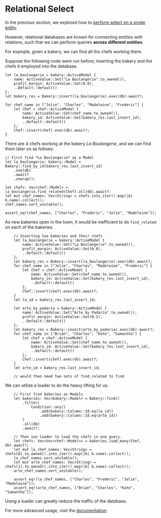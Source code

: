 # Relational Select

In the previous section, we explored how to [perform select on a single entity](ch01-05-basic-crud-operations.md#find-single-entity).

However, relational databases are known for connecting entities with relations, such that we can perform queries **across different entities**.

For example, given a bakery, we can find all the chefs working there.

Suppose the following code were run before, inserting the bakery and the chefs it employed into the database.

```rust, no_run
let la_boulangerie = bakery::ActiveModel {
    name: ActiveValue::Set("La Boulangerie".to_owned()),
    profit_margin: ActiveValue::Set(0.0),
    ..Default::default()
};
let bakery_res = Bakery::insert(la_boulangerie).exec(db).await?;

for chef_name in ["Jolie", "Charles", "Madeleine", "Frederic"] {
    let chef = chef::ActiveModel {
        name: ActiveValue::Set(chef_name.to_owned()),
        bakery_id: ActiveValue::Set(bakery_res.last_insert_id),
        ..Default::default()
    };
    Chef::insert(chef).exec(db).await?;
}
```

There are 4 chefs working at the bakery _La Boulangerie_, and we can find them later on as follows:

```rust, no_run
// First find *La Boulangerie* as a Model
let la_boulangerie: bakery::Model = Bakery::find_by_id(bakery_res.last_insert_id)
    .one(db)
    .await?
    .unwrap();

let chefs: Vec<chef::Model> = la_boulangerie.find_related(Chef).all(db).await?;
let mut chef_names: Vec<String> = chefs.into_iter().map(|b| b.name).collect();
chef_names.sort_unstable();

assert_eq!(chef_names, ["Charles", "Frederic", "Jolie", "Madeleine"]);
```

As new bakeries open in the town, it would be inefficient to do `find_related` on each of the bakeries. 
```rust, no_run
    // Inserting two bakeries and their chefs
    let la_boulangerie = bakery::ActiveModel {
        name: ActiveValue::Set("La Boulangerie".to_owned()),
        profit_margin: ActiveValue::Set(0.0),
        ..Default::default()
    };
    let bakery_res = Bakery::insert(la_boulangerie).exec(db).await?;
    for chef_name in ["Jolie", "Charles", "Madeleine", "Frederic"] {
        let chef = chef::ActiveModel {
            name: ActiveValue::Set(chef_name.to_owned()),
            bakery_id: ActiveValue::Set(bakery_res.last_insert_id),
            ..Default::default()
        };
        Chef::insert(chef).exec(db).await?;
    }
    let la_id = bakery_res.last_insert_id;

    let arte_by_padaria = bakery::ActiveModel {
        name: ActiveValue::Set("Arte by Padaria".to_owned()),
        profit_margin: ActiveValue::Set(0.2),
        ..Default::default()
    };
    let bakery_res = Bakery::insert(arte_by_padaria).exec(db).await?;
    for chef_name in ["Brian", "Charles", "Kate", "Samantha"] {
        let chef = chef::ActiveModel {
            name: ActiveValue::Set(chef_name.to_owned()),
            bakery_id: ActiveValue::Set(bakery_res.last_insert_id),
            ..Default::default()
        };
        Chef::insert(chef).exec(db).await?;
    }
    let arte_id = bakery_res.last_insert_id;

    // would then need two sets of find_related to find 
```

We can utilize a loader to do the heavy lifting for us.

```rust, no_run
    // First find bakeries as Models
    let bakeries: Vec<bakery::Model> = Bakery::find()
        .filter(
            Condition::any()
                .add(bakery::Column::Id.eq(la_id))
                .add(bakery::Column::Id.eq(arte_id))
        )
        .all(db)
        .await?;

    // Then use loader to load the chefs in one query.
    let chefs: Vec<Vec<chef::Model>> = bakeries.load_many(Chef, db).await?;
    let mut la_chef_names: Vec<String> = chefs[0].to_owned().into_iter().map(|b| b.name).collect();
    la_chef_names.sort_unstable();
    let mut arte_chef_names: Vec<String> = chefs[1].to_owned().into_iter().map(|b| b.name).collect();
    arte_chef_names.sort_unstable();

    assert_eq!(la_chef_names, ["Charles", "Frederic", "Jolie", "Madeleine"]);
    assert_eq!(arte_chef_names, ["Brian", "Charles", "Kate", "Samantha"]);
```

Using a loader can greatly reduce the traffic of the database.

For more advanced usage, visit the [documentation](https://www.sea-ql.org/SeaORM/docs/basic-crud/select/#find-related-models).
